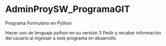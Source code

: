 # AdminProySW_ProgramaGIT
Programa Formulario en Python

Hacer uso de lenguaje python en su versión 3 
Pedir y recabar información del usuario al ingresar a este programa en desarrollo.
